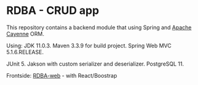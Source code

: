 # RDBA - CRUD app
 
This repository contains a backend module that using Spring and <a href="https://cayenne.apache.org/">Apache Cayenne</a> ORM.

Using:
JDK 11.0.3.
Maven 3.3.9 for build project.
Spring Web MVC 5.1.6.RELEASE.

JUnit 5.
Jakson with custom serializer and deserializer.
PostgreSQL 11.




Frontside:
<a href="https://github.com/ykazlovich/RDBA-web">RDBA-web</a> - with React/Boostrap
